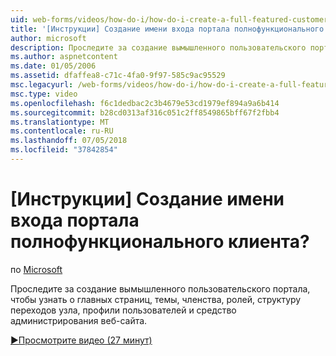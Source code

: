 ```yaml
---
uid: web-forms/videos/how-do-i/how-do-i-create-a-full-featured-customer-login-portal
title: '[Инструкции] Создание имени входа портала полнофункционального клиента? | Документы Майкрософт'
author: microsoft
description: Проследите за создание вымышленного пользовательского портала, чтобы узнать о главных страниц, темы, членства, ролей, структуру переходов узла, профили пользователей, и...
ms.author: aspnetcontent
ms.date: 01/05/2006
ms.assetid: dfaffea8-c71c-4fa0-9f97-585c9ac95529
msc.legacyurl: /web-forms/videos/how-do-i/how-do-i-create-a-full-featured-customer-login-portal
msc.type: video
ms.openlocfilehash: f6c1dedbac2c3b4679e53cd1979ef894a9a6b414
ms.sourcegitcommit: b28cd0313af316c051c2ff8549865bff67f2fbb4
ms.translationtype: MT
ms.contentlocale: ru-RU
ms.lasthandoff: 07/05/2018
ms.locfileid: "37842854"
---
```

<a name="how-do-i-create-a-full-featured-customer-login-portal"></a>[Инструкции] Создание имени входа портала полнофункционального клиента?
====================
по [Microsoft](https://github.com/microsoft)

Проследите за создание вымышленного пользовательского портала, чтобы узнать о главных страниц, темы, членства, ролей, структуру переходов узла, профили пользователей и средство администрирования веб-сайта.

[&#9654;Просмотрите видео (27 минут)](https://channel9.msdn.com/Blogs/ASP-NET-Site-Videos/how-do-i-create-a-full-featured-customer-login-portal)

